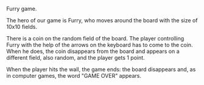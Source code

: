 Furry game.

The hero of our game is Furry, who moves around the board with the size of 10x10 fields.

There is a coin on the random field of the board. The player controlling Furry with the help of the arrows on the
keyboard has to come to the coin. When he does, the coin disappears from the board and appears on a different field,
also random, and the player gets 1 point.

When the player hits the wall, the game ends: the board disappears and, as in computer games, the word "GAME OVER" appears.

